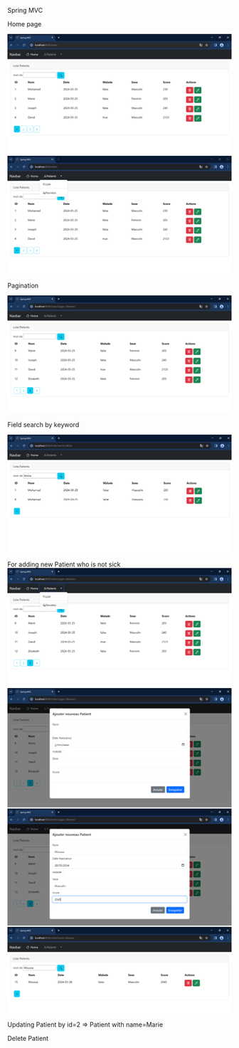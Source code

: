 Spring MVC


Home page

![img_2.png](src/main/resources/static/images/img_2.png)  ![img_3.png](src/main/resources/static/images/img_3.png)

Pagination

![img_5.png](src/main/resources/static/images/img_5.png)

Field search by keyword

![img_4.png](src/main/resources/static/images/img_4.png)

For adding new Patient who is not sick
![img_6.png](src/main/resources/static/images/img_6.png)  ![img_7.png](src/main/resources/static/images/img_7.png) ![img_8.png](src/main/resources/static/images/img_8.png) ![img_9.png](src/main/resources/static/images/img_9.png)

Updating Patient by id=2 => Patient with name=Marie
 
Delete Patient 
